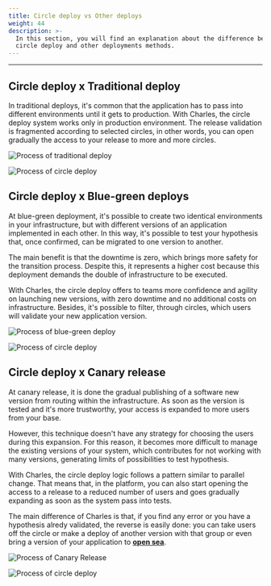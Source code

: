 ```yaml
---
title: Circle deploy vs Other deploys
weight: 44
description: >-
  In this section, you will find an explanation about the difference between
  circle deploy and other deployments methods.
---
```


---

## Circle deploy x Traditional deploy

In traditional deploys, it's common that the application has to pass into different environments until it gets to production. With Charles, the circle deploy system works only in production environment. The release validation is fragmented according to selected circles, in other words, you can open gradually the access to your release to more and more circles.

![Process of traditional deploy ](/shared/deploy-tradicional%20%282%29.png)

![Process of circle deploy](/shared/deploy_em_circulos%20%283%29%20%281%29.png)

## Circle deploy x Blue-green deploys

At blue-green deployment, it's possible to create two identical environments in your infrastructure, but with different versions of an application implemented in each other. In this way, it's possible to test your hypothesis that, once confirmed, can be migrated to one version to another.

The main benefit is that the downtime is zero, which brings more safety for the transition process. Despite this, it represents a higher cost because this deployment demands the double of infrastructure to be executed.

With Charles, the circle deploy offers to teams more confidence and agility on launching new versions, with zero downtime and no additional costs on infrastructure. Besides, it's possible to filter, through circles, which users will validate your new application version.

![Process of blue-green deploy](/shared/blue_green%20%281%29%20%281%29.png)

![Process of circle deploy](/shared/deploy_em_circulos%20%281%29%20%281%29.png)

## Circle deploy x Canary release

At canary release, it is done the gradual publishing of a software new version from routing within the infrastructure. As soon as the version is tested and it's more trustworthy, your access is expanded to more users from your base.

However, this technique doesn't have any strategy for choosing the users during this expansion. For this reason, it becomes more difficult to manage the existing versions of your system, which contributes for not working with many versions, generating limits of possibilities to test hypothesis.

With Charles, the circle deploy logic follows a pattern similar to parallel change. That means that, in the platform, you can also start opening the access to a release to a reduced number of users and goes gradually expanding as soon as the system pass into tests.

The main difference of Charles is that, if you find any error or you have a hypothesis alredy validated, the reverse is easily done: you can take users off the circle or make a deploy of another version with that group or even bring a version of your application to [**open sea**](/key-concepts/).

![Process of Canary Release](/shared/deploy_em_circulos_x_canary_releases%20%282%29.png)

![Process of circle deploy](/shared/deploy_em_circulos%20%2810%29.png)
